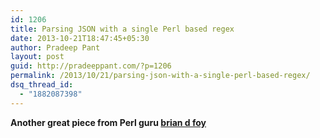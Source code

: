 ```yaml
---
id: 1206
title: Parsing JSON with a single Perl based regex
date: 2013-10-21T18:47:45+05:30
author: Pradeep Pant
layout: post
guid: http://pradeeppant.com/?p=1206
permalink: /2013/10/21/parsing-json-with-a-single-perl-based-regex/
dsq_thread_id:
  - "1882087398"
---
```

<p style="text-align: left;">
  <strong>Another great piece from Perl guru <a href="http://www252.pair.com/~comdog/">brian d foy</a></strong>
</p>



<div style="margin-bottom: 5px;">
</div>